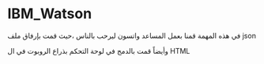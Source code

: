 # IBM_Watson

في هذه المهمة قمنا بعمل المساعد واتسون ليرحب بالناس ،حيث قمت بإرفاق  ملف json

وأيضاً قمت بالدمج في  لوحة التحكم بذراع الروبوت في ال HTML 
